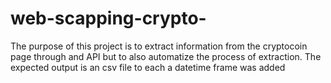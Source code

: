 # web-scapping-crypto-


The purpose of this project is to extract information from the cryptocoin page through and API but to also automatize the process of extraction.
The expected output is an csv file to each a datetime frame was added 
